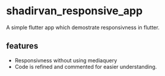 # shadirvan_responsive_app

A simple flutter app which demostrate responsivness in flutter.

## features
- Responsivness without using mediaquery
- Code is refined and commented for easier understanding.

